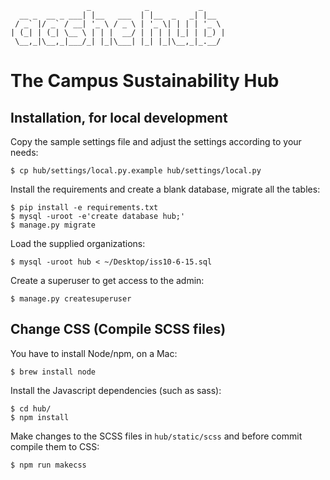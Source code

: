 ```
                 _            _           _
  __ _  __ _ ___| |__   ___  | |__  _   _| |__
 / _` |/ _` / __| '_ \ / _ \ | '_ \| | | | '_ \
| (_| | (_| \__ \ | | |  __/ | | | | |_| | |_) |
 \__,_|\__,_|___/_| |_|\___| |_| |_|\__,_|_.__/
```

# The Campus Sustainability Hub

## Installation, for local development

Copy the sample settings file and adjust the settings according to your needs:

    $ cp hub/settings/local.py.example hub/settings/local.py

Install the requirements and create a blank database, migrate all the tables:

    $ pip install -e requirements.txt
    $ mysql -uroot -e'create database hub;'
    $ manage.py migrate

Load the supplied organizations:

    $ mysql -uroot hub < ~/Desktop/iss10-6-15.sql

Create a superuser to get access to the admin:

    $ manage.py createsuperuser


## Change CSS (Compile SCSS files)

You have to install Node/npm, on a Mac:

    $ brew install node

Install the Javascript dependencies (such as sass):

    $ cd hub/
    $ npm install

Make changes to the SCSS files in `hub/static/scss` and before commit compile
them to CSS:

    $ npm run makecss
